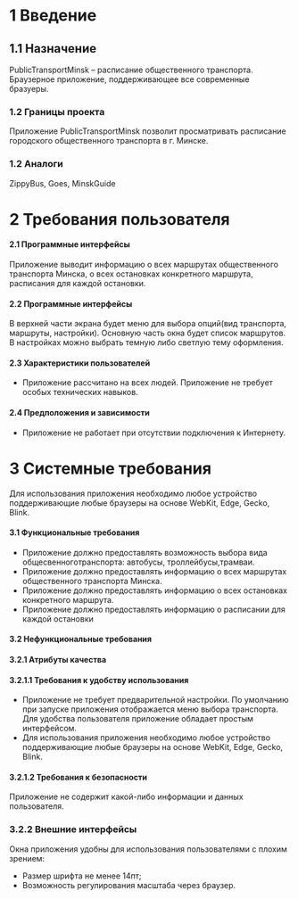 # 1 Введение
## 1.1 Назначение
PublicTransportMinsk – расписание общественного транспорта. Браузерное приложение, поддерживающее все современные бразуеры.
### 1.2 Границы проекта
Приложение PublicTransportMinsk позволит просматривать расписание городского общественного транспорта в г. Минске.
### 1.2 Аналоги
ZippyBus, Goes, MinskGuide
# 2 Требования пользователя
#### 2.1 Программные интерфейсы
Приложение выводит информацию  о всех маршрутах общественного транспорта Минска, о всех остановках конкретного маршрута, расписания для каждой остановки.
#### 2.2 Программные интерфейсы
В верхней части экрана будет меню для выбора опций(вид транспорта, маршруты, настройки). Основную часть окна будет список маршрутов. В настройках можно выбрать темную либо светлую тему оформления.
#### 2.3 Характеристики пользователей
* Приложение рассчитано на всех людей. Приложение не требует особых технических навыков.
#### 2.4 Предположения и зависимости
* Приложение не работает при отсутствии подключения к Интернету.
# 3 Системные требования 
Для использования приложения необходимо любое устройство поддерживающие любые браузеры на основе WebKit, Edge, Gecko, Blink.
#### 3.1 Функциональные требования
* Приложение должно предоставлять возможность выбора вида общесвенноготранспорта: автобусы, троллейбусы,трамваи.
* Приложение должно предоставлять информацию о всех маршрутах общественного транспорта Минска.
* Приложение должно предоставлять информацию о всех остановках конкретного маршрута.
* Приложение должно предоставлять информацию о расписании для каждой остановки
#### 3.2 Нефункциональные требования
#### 3.2.1 Атрибуты качества
#### 3.2.1.1 Требования к удобству использования
* Приложение не требует предварительной настройки. По умолчанию при запуске приложения отображается меню выбора транспорта. Для удобства пользователя приложение обладает простым интерфейсом. 
*	Для использования приложения необходимо любое устройство поддерживающие любые браузеры на основе WebKit, Edge, Gecko, Blink.
#### 3.2.1.2 Требования к безопасности
Приложение не содержит какой-либо информации и данных пользователя.
### 3.2.2 Внешние интерфейсы
Окна приложения удобны для использования пользователями с плохим зрением:
 * Размер шрифта не менее 14пт;
 * Возможность регулирования масштаба через браузер.

